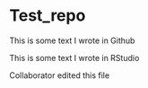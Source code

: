 # Test_repo

This is some text I wrote in Github

This is some text I wrote in RStudio

Collaborator edited this file
